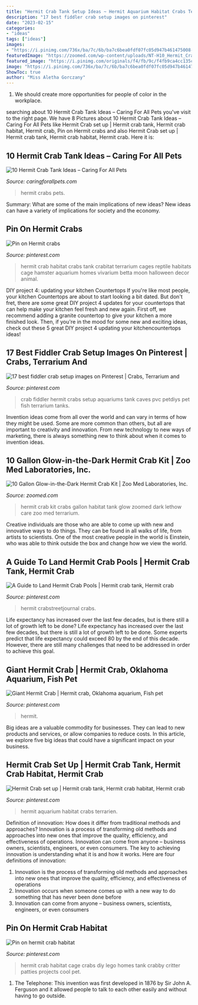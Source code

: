 ```yaml
---
title: "Hermit Crab Tank Setup Ideas ~ Hermit Aquarium Habitat Crabs Terrarien"
description: "17 best fiddler crab setup images on pinterest"
date: "2023-02-15"
categories:
- "ideas"
tags: ["ideas"]
images:
- "https://i.pinimg.com/736x/ba/7c/6b/ba7c6bea0fdf07fc05d947b461475008--hermit-crabs-aquariums.jpg"
featuredImage: "https://zoomed.com/wp-content/uploads/NT-H10_Hermit_Crab_Kit_alt.jpg"
featured_image: "https://i.pinimg.com/originals/f4/fb/9c/f4fb9ca4cc135cd0b75de509cb9bbeaa.jpg"
image: "https://i.pinimg.com/736x/ba/7c/6b/ba7c6bea0fdf07fc05d947b461475008--hermit-crabs-aquariums.jpg"
ShowToc: true
author: "Miss Aletha Gorczany"
---
```



1. We should create more opportunities for people of color in the workplace.

	

		
searching about 10 Hermit Crab Tank Ideas – Caring For All Pets you've visit to the right page. We have 8 Pictures about 10 Hermit Crab Tank Ideas – Caring For All Pets like Hermit Crab set up | Hermit crab tank, Hermit crab habitat, Hermit crab, Pin on Hermit crabs and also Hermit Crab set up | Hermit crab tank, Hermit crab habitat, Hermit crab. Here it is:
		
    
## 10 Hermit Crab Tank Ideas – Caring For All Pets

<img loading=lazy src="https://www.caringforallpets.com/wp-content/uploads/2020/08/inside-Hermit-Crab-Tank-Ideas.jpg" onerror="this.onerror=null;this.src='https://tse1.mm.bing.net/th?id=OIP.4gcSW2VwXKI4YF0qJLRN6AHaFj&amp;pid=15.1';" alt="10 Hermit Crab Tank Ideas – Caring For All Pets">

_Source: caringforallpets.com_

>hermit crabs pets. 

	

Summary: What are some of the main implications of new ideas?
New ideas can have a variety of implications for society and the economy.

    
## Pin On Hermit Crabs

<img loading=lazy src="https://i.pinimg.com/originals/5a/cb/dd/5acbdd2aa7a3f9c04d28f5cf6f413050.jpg" onerror="this.onerror=null;this.src='https://tse2.mm.bing.net/th?id=OIP.eeJjsejcFOlrJhJ4KAbAYwHaFi&amp;pid=15.1';" alt="Pin on Hermit crabs">

_Source: pinterest.com_

>hermit crab habitat crabs tank crabitat terrarium cages reptile habitats cage hamster aquarium homes vivarium betta moon halloween decor animal. 

	

DIY project 4: updating your kitchen Countertops
If you're like most people, your kitchen Countertops are about to start looking a bit dated. But don't fret, there are some great DIY project 4 updates for your countertops that can help make your kitchen feel fresh and new again. First off, we recommend adding a granite countertop to give your kitchen a more finished look. Then, if you're in the mood for some new and exciting ideas, check out these 5 great DIY project 4 updating your kitchencountertops ideas!

    
## 17 Best Fiddler Crab Setup Images On Pinterest | Crabs, Terrarium And

<img loading=lazy src="https://i.pinimg.com/736x/ba/7c/6b/ba7c6bea0fdf07fc05d947b461475008--hermit-crabs-aquariums.jpg" onerror="this.onerror=null;this.src='https://tse2.mm.bing.net/th?id=OIP.1Uf_OElSTu4dmEMQU5hEIQHaFj&amp;pid=15.1';" alt="17 best fiddler crab setup images on Pinterest | Crabs, Terrarium and">

_Source: pinterest.com_

>crab fiddler hermit crabs setup aquariums tank caves pvc petdiys pet fish terrarium tanks. 

	

Invention ideas come from all over the world and can vary in terms of how they might be used. Some are more common than others, but all are important to creativity and innovation. From new technology to new ways of marketing, there is always something new to think about when it comes to invention ideas.

    
## 10 Gallon Glow-in-the-Dark Hermit Crab Kit | Zoo Med Laboratories, Inc.

<img loading=lazy src="https://zoomed.com/wp-content/uploads/NT-H10_Hermit_Crab_Kit_alt.jpg" onerror="this.onerror=null;this.src='https://tse2.mm.bing.net/th?id=OIP.fBn9_mc2gk-oar12E6uJUgHaDD&amp;pid=15.1';" alt="10 Gallon Glow-in-the-Dark Hermit Crab Kit | Zoo Med Laboratories, Inc.">

_Source: zoomed.com_

>hermit crab kit crabs gallon habitat tank glow zoomed dark lethow care zoo med terrarium. 

	

Creative individuals are those who are able to come up with new and innovative ways to do things. They can be found in all walks of life, from artists to scientists. One of the most creative people in the world is Einstein, who was able to think outside the box and change how we view the world.

    
## A Guide To Land Hermit Crab Pools | Hermit Crab Tank, Hermit Crab

<img loading=lazy src="https://i.pinimg.com/originals/f4/fb/9c/f4fb9ca4cc135cd0b75de509cb9bbeaa.jpg" onerror="this.onerror=null;this.src='https://tse3.mm.bing.net/th?id=OIP.HDA0OTiMytIZmV2UZn2keQHaJ4&amp;pid=15.1';" alt="A Guide to Land Hermit Crab Pools | Hermit crab tank, Hermit crab">

_Source: pinterest.com_

>hermit crabstreetjournal crabs. 

	

Life expectancy has increased over the last few decades, but is there still a lot of growth left to be done?
Life expectancy has increased over the last few decades, but there is still a lot of growth left to be done. Some experts predict that life expectancy could exceed 80 by the end of this decade. However, there are still many challenges that need to be addressed in order to achieve this goal.

    
## Giant Hermit Crab | Hermit Crab, Oklahoma Aquarium, Fish Pet

<img loading=lazy src="https://i.pinimg.com/736x/c6/49/2d/c6492d03b591fdb7c08cac1a1967c739.jpg" onerror="this.onerror=null;this.src='https://tse4.mm.bing.net/th?id=OIP.zeMq-qFz7SVKkgPHZhTJiAHaJ3&amp;pid=15.1';" alt="Giant Hermit Crab | Hermit crab, Oklahoma aquarium, Fish pet">

_Source: pinterest.com_

>hermit. 

	

Big ideas are a valuable commodity for businesses. They can lead to new products and services, or allow companies to reduce costs. In this article, we explore five big ideas that could have a significant impact on your business.

    
## Hermit Crab Set Up | Hermit Crab Tank, Hermit Crab Habitat, Hermit Crab

<img loading=lazy src="https://i.pinimg.com/originals/58/65/40/586540eb61ddc316121a70f5c4a1972e.jpg" onerror="this.onerror=null;this.src='https://tse4.mm.bing.net/th?id=OIP.qvHGACbH2bz_ydYOelurlQHaFj&amp;pid=15.1';" alt="Hermit Crab set up | Hermit crab tank, Hermit crab habitat, Hermit crab">

_Source: pinterest.com_

>hermit aquarium habitat crabs terrarien. 

	

Definition of innovation: How does it differ from traditional methods and approaches?
Innovation is a process of transforming old methods and approaches into new ones that improve the quality, efficiency, and effectiveness of operations. Innovation can come from anyone – business owners, scientists, engineers, or even consumers. The key to achieving innovation is understanding what it is and how it works. Here are four definitions of innovation: 
1. Innovation is the process of transforming old methods and approaches into new ones that improve the quality, efficiency, and effectiveness of operations 
2. Innovation occurs when someone comes up with a new way to do something that has never been done before 
3. Innovation can come from anyone – business owners, scientists, engineers, or even consumers 

    
## Pin On Hermit Crab Habitat

<img loading=lazy src="https://i.pinimg.com/736x/10/71/2e/10712ec93de6470bf1c1c73af43be6b5.jpg" onerror="this.onerror=null;this.src='https://tse4.mm.bing.net/th?id=OIP.4H4gQyBYA_GVtj6kRvEIOwHaJ3&amp;pid=15.1';" alt="Pin on hermit crab habitat">

_Source: pinterest.com_

>hermit crab habitat cage crabs diy lego homes tank crabby critter patties projects cool pet. 

	

1. The Telephone: This invention was first developed in 1876 by Sir John A. Ferguson and it allowed people to talk to each other easily and without having to go outside.

